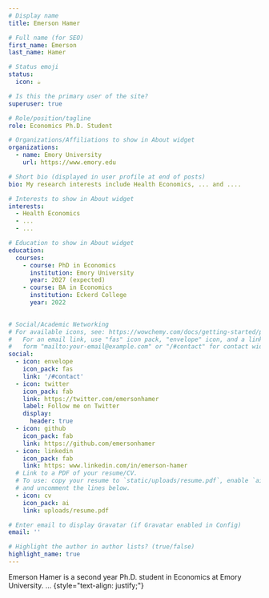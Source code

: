 ```yaml
---
# Display name
title: Emerson Hamer

# Full name (for SEO)
first_name: Emerson
last_name: Hamer

# Status emoji
status:
  icon: ☕️

# Is this the primary user of the site?
superuser: true

# Role/position/tagline
role: Economics Ph.D. Student

# Organizations/Affiliations to show in About widget
organizations:
  - name: Emory University
    url: https://www.emory.edu

# Short bio (displayed in user profile at end of posts)
bio: My research interests include Health Economics, ... and ....

# Interests to show in About widget
interests:
  - Health Economics
  - ...
  - ...

# Education to show in About widget
education:
  courses:
    - course: PhD in Economics
      institution: Emory University
      year: 2027 (expected)
    - course: BA in Economics
      institution: Eckerd College
      year: 2022
  

# Social/Academic Networking
# For available icons, see: https://wowchemy.com/docs/getting-started/page-builder/#icons
#   For an email link, use "fas" icon pack, "envelope" icon, and a link in the
#   form "mailto:your-email@example.com" or "/#contact" for contact widget.
social:
  - icon: envelope
    icon_pack: fas
    link: '/#contact'
  - icon: twitter
    icon_pack: fab
    link: https://twitter.com/emersonhamer
    label: Follow me on Twitter
    display:
      header: true
  - icon: github
    icon_pack: fab
    link: https://github.com/emersonhamer
  - icon: linkedin
    icon_pack: fab
    link: https: www.linkedin.com/in/emerson-hamer
  # Link to a PDF of your resume/CV.
  # To use: copy your resume to `static/uploads/resume.pdf`, enable `ai` icons in `params.yaml`,
  # and uncomment the lines below.
  - icon: cv
    icon_pack: ai
    link: uploads/resume.pdf

# Enter email to display Gravatar (if Gravatar enabled in Config)
email: ''

# Highlight the author in author lists? (true/false)
highlight_name: true
---
```


Emerson Hamer is a second year Ph.D. student in Economics at Emory University. ...
{style="text-align: justify;"}
